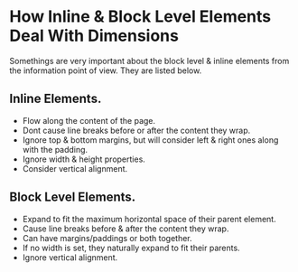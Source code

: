 # How Inline & Block Level Elements Deal With Dimensions

Somethings are very important about the block level & inline elements from the information point of view. They are listed below.

## Inline Elements.

- Flow along the content of the page.
- Dont cause line breaks before or after the content they wrap.
- Ignore top & bottom margins, but will consider left & right ones along with the padding.
- Ignore width & height properties.
- Consider vertical alignment.

## Block Level Elements.

- Expand to fit the maximum horizontal space of their parent element.
- Cause line breaks before & after the content they wrap.
- Can have margins/paddings or both together.
- If no width is set, they naturally expand to fit their parents.
- Ignore vertical alignment.
